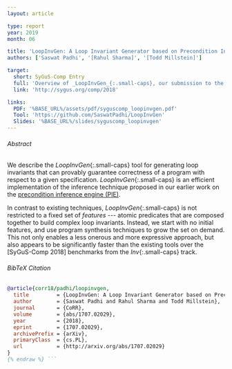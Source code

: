 ```yaml
---
layout: article

type: report
year: 2019
month: 06

title: 'LoopInvGen: A Loop Invariant Generator based on Precondition Inference'
authors: ['Saswat Padhi', '[Rahul Sharma]', '[Todd Millstein]']

target:
  short: SyGuS-Comp Entry
  full: 'Overview of _LoopInvGen_{:.small-caps}, our submission to the _Inv_{:.small-caps} track of the SyGuS Competition 2019'
  link: 'http://sygus.org/comp/2018'

links:
  PDF: '%BASE_URL%/assets/pdf/syguscomp_loopinvgen.pdf'
  Tool: 'https://github.com/SaswatPadhi/LoopInvGen'
  Slides: '%BASE_URL%/slides/syguscomp_loopinvgen'
---
```


###### Abstract

We describe the _LoopInvGen_{:.small-caps} tool for generating loop invariants that can
provably guarantee correctness of a program with respect to a given specification.
_LoopInvGen_{:.small-caps} is an efficient implementation of the inference technique
proposed in our earlier work on the [precondition inference engine (PIE)](/papers/pldi2016_pie).

In contrast to existing techniques, _LoopInvGen_{:.small-caps} is not restricted to a fixed set of _features_ ---
atomic predicates that are composed together to build complex loop invariants.
Instead, we start with no initial features, and use program synthesis techniques to grow the set on demand.
This not only enables a less onerous and more expressive approach,
but also appears to be significantly faster than the existing tools over
the [SyGuS-Comp 2018] benchmarks from the _Inv_{:.small-caps} track.

###### BibTeX Citation

```bibtex {% raw %}
@article{corr18/padhi/loopinvgen,
  title         = {LoopInvGen: A Loop Invariant Generator based on Precondition Inference},
  author        = {Saswat Padhi and Rahul Sharma and Todd Millstein},
  journal       = {CoRR},
  volume        = {abs/1707.02029},
  year          = {2018},
  eprint        = {1707.02029},
  archivePrefix = {arXiv},
  primaryClass  = {cs.PL},
  url           = {http://arxiv.org/abs/1707.02029}
}
{% endraw %} ```